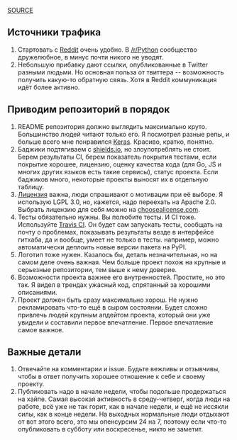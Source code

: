 [SOURCE](https://github.com/orsinium/notes/blob/master/notes-ru/github-trends.md)
## Источники трафика

1. Стартовать с [Reddit](https://www.reddit.com/) очень удобно. В [/r/Python](https://www.reddit.com/r/Python/) сообщество дружелюбное, в минус почти никого не уводят.
1. Небольшую прибавку дают ссылки, опубликованные в Twitter разными людьми. Но основная польза от твиттера -- возможность получить какую-то обратную связь. Хотя в Reddit коммуникация идёт более активно.


## Приводим репозиторий в порядок

1. README репозитория должно выглядить максимально круто. Большинство людей читают только его. Я посмотрел разные репы, и больше всего мне понравился [Keras](https://github.com/keras-team/keras). Красиво, кратко, понятно.
1. Баджики подтягиваем с [shields.io](https://shields.io/), но злоупотреблять не стоит. Берем результаты CI, берем показатель покрытия тестами, если покрытие хорошее, лицензию, оценку качества кода (для Go, JS и многих других языков есть такие сервисы), статус проекта. Если баджиков много, некоторые проекты выносят их в отдельную таблицу.
1. [Лицензия](https://habrahabr.ru/post/243091/) важна, люди спрашивают о мотивации при её выборе. Я использую LGPL 3.0, но, кажется, надо переехать на Apache 2.0. Выбрать лицензию для себя можно на [choosealicense.com](https://choosealicense.com/licenses/).
1. Тесты обязательно нужны. Вы полюбите тесты. И CI тоже. Используйте [Travis CI](https://travis-ci.org/). Он будет сам запускать тесты, сообщать на почту о проблемах, показывать результаты везде в интерфейсе гитхаба, да и вообще, умеет не только в тесты. например, можно автоматически деплоить новые версии пакета на PyPI.
1. Логотип тоже нужен. Казалось бы, деталь незначительная, но на самом деле очень важная. Чем больше проект похож на крупные и серьезные репозитории, тем выше к нему доверие.
1. Возможности проекта важнее его внутренностей. Простите, но это так. Я видел в трендах ужасный код, спрятанный за хорошими описаниями.
1. Проект должен быть сразу максимально хорош. Не нужно рекламировать что-то ещё в сыром состоянии. Будет сложно привлечь людей крупным апдейтом проекта, который они уже увидели и составили первое впечатление. Первое впечатление самое важное.


## Важные детали

1. Отвечайте на комментарии и issue. Будьте вежливы и отзывчивы, чтобы в ответ получить хорошее отношение к себе и своему проекту.
1. Публиковать надо в начале недели, чтобы подольше продержаться на хайпе. Самая высокая активность в среду-четверг, когда люди на работе, всё уже не так горит, как в начале недели, и ещё не иссякли силы, как в конце недели. На выходных нормальные люди отдыхают от вот этого всего, это мы опенсурсим 24 на 7, поэтому если что-то опубликовать в субботу или воскресенье, никто не заметит.